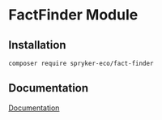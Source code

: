 # FactFinder Module

## Installation

```
composer require spryker-eco/fact-finder
```

## Documentation

[Documentation](https://spryker.github.io)

